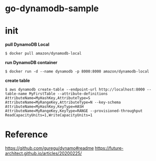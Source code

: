 # go-dynamodb-sample

# init
**pull DynamoDB Local**

```shell
$ docker pull amazon/dynamodb-local
```

**run DynamoDB container**
```
$ docker run -d --name dynamodb -p 8000:8000 amazon/dynamodb-local
```

**create table**

```shell
$ aws dynamodb create-table --endpoint-url http://localhost:8000 --table-name MyFirstTable --attribute-definitions AttributeName=MyHashKey,AttributeType=S AttributeName=MyRangeKey,AttributeType=N --key-schema AttributeName=MyHashKey,KeyType=HASH AttributeName=MyRangeKey,KeyType=RANGE --provisioned-throughput ReadCapacityUnits=1,WriteCapacityUnits=1
```

# Reference
https://github.com/guregu/dynamo#readme
https://future-architect.github.io/articles/20200225/
